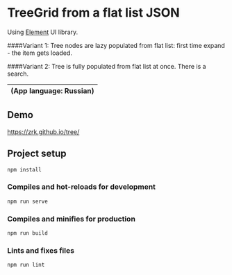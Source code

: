 # TreeGrid from а flat list JSON

Using [Element](https://element.eleme.io) UI library.

####Variant 1:
Tree nodes are lazy populated from flat list: first time expand - the item gets loaded.

####Variant 2:
Tree is fully populated from flat list at once.
There is a search.

| (App language: Russian) |
| --- |

## Demo
https://zrk.github.io/tree/

## Project setup
```
npm install
```

### Compiles and hot-reloads for development
```
npm run serve
```

### Compiles and minifies for production
```
npm run build
```

### Lints and fixes files
```
npm run lint
```
